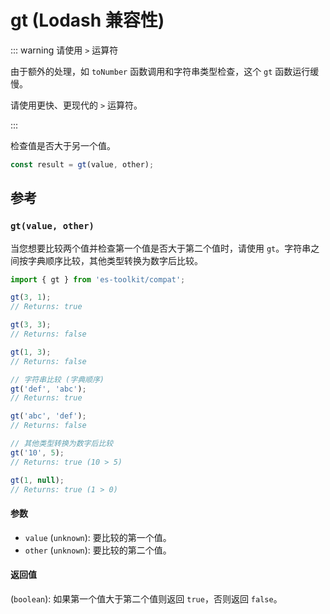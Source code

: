 # gt (Lodash 兼容性)

::: warning 请使用 `>` 运算符

由于额外的处理，如 `toNumber` 函数调用和字符串类型检查，这个 `gt` 函数运行缓慢。

请使用更快、更现代的 `>` 运算符。

:::

检查值是否大于另一个值。

```typescript
const result = gt(value, other);
```

## 参考

### `gt(value, other)`

当您想要比较两个值并检查第一个值是否大于第二个值时，请使用 `gt`。字符串之间按字典顺序比较，其他类型转换为数字后比较。

```typescript
import { gt } from 'es-toolkit/compat';

gt(3, 1);
// Returns: true

gt(3, 3);
// Returns: false

gt(1, 3);
// Returns: false

// 字符串比较 (字典顺序)
gt('def', 'abc');
// Returns: true

gt('abc', 'def');
// Returns: false

// 其他类型转换为数字后比较
gt('10', 5);
// Returns: true (10 > 5)

gt(1, null);
// Returns: true (1 > 0)
```

#### 参数

- `value` (`unknown`): 要比较的第一个值。
- `other` (`unknown`): 要比较的第二个值。

#### 返回值

(`boolean`): 如果第一个值大于第二个值则返回 `true`，否则返回 `false`。
